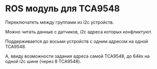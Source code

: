 # ROS модуль для TCA9548

Переключатеть между группами из i2c устройств.

Можно читать данные с датчиков, i2c адреса которых конфликтуют.

Поддерживается до восьми устройств с одним адресом на одной TCA9548.

А, ввиду возможности задания адреса самой TCA9548, до 64ёх на одной i2c шине (через 8 TCA9548).
